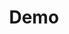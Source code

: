 ---
# Feel free to add content and custom Front Matter to this file.
# To modify the layout, see https://jekyllrb.com/docs/themes/#overriding-theme-defaults
title: Demo
layout: home
introTitle: |-
  Ich erstelle für Sie ansprechende
  Websiten und digitale Auftritte
introText: |-  
  Seit 2003 erstelle ich Websites für Betriebe, Produzenten, Akademiker, Restaurants, Onlineportale und vieles mehr. 

  **Alle Projekte haben eine Gemeinsamkeit - die Beratung ist immer persönlich und die digitale Auftritten wurden auf jeden Kunden persönlich zugeschnitten.**
greenTitle: |-
  Design.
  Aber Nachhaltig?
greenText: |-
  Gerne überprüfe ich Ihre bestehende Website, ob man sie nachhaltiger gestalten kann. Ein nachhaltiges Design ist möglich, performant und hilft der Umwelt.
aboutTitle: |-
  Hallo 
aboutText: |-
  Mein Name ist Stevan Wurm, ich bin Sozialarbeiter und Autodidakt in Sachen Web- und Digitaltechnologie aus Rödelsee.
  Besonders interessiert mich die Zugänglichkeit im Internet, oder anders ausgedrückt, wie man etwas so darstellt, dass man es sofort versteht.
  Es geht nicht darum, nur wenige Informationen zu bieten, sondern die vorhandenen Informationen so darzustellen und zu strukturieren, dass Ihre Zielgruppe sie auf Anhieb verstehen kann.
---